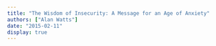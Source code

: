 ```yaml
---
title: "The Wisdom of Insecurity: A Message for an Age of Anxiety"
authors: ["Alan Watts"]
date: "2015-02-11"
display: true
---
```


<!-- Your comments or review here -->
